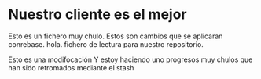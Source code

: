 # Nuestro cliente es el mejor

Esto es un fichero muy chulo. Estos son cambios que se aplicaran conrebase.
hola. fichero de lectura para nuestro repositorio.

Esto es una modifocación Y estoy haciendo uno progresos muy chulos que han sido retromados mediante el stash
